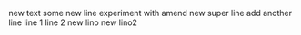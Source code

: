 new text
some new line
experiment with amend
new super line
add another line
line 1
line 2
new lino
new lino2

